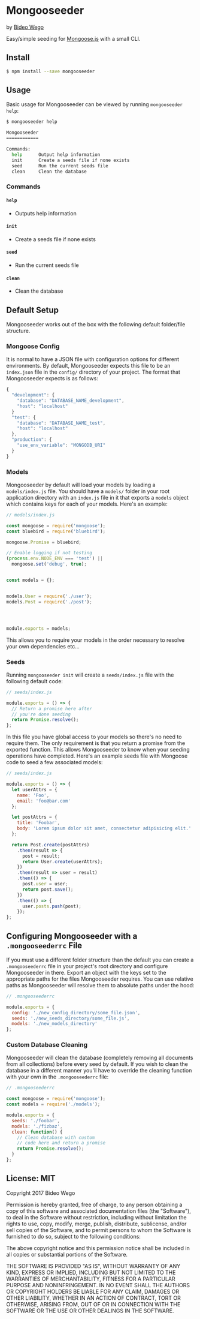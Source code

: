 # Mongooseeder
by [Bideo Wego](https://github.com/BideoWego)

Easy/simple seeding for [Mongoose.js](http://mongoosejs.com) with a small CLI.


## Install

```bash
$ npm install --save mongooseeder
```


## Usage


Basic usage for Mongooseeder can be viewed by running `mongooseeder help`:

```bash
$ mongooseeder help

Mongooseeder
============

Commands:
  help      Output help information
  init      Create a seeds file if none exists
  seed      Run the current seeds file
  clean     Clean the database

```


### Commands

#### `help`
- Outputs help information

#### `init`
- Create a seeds file if none exists

#### `seed`
- Run the current seeds file

#### `clean`
- Clean the database


## Default Setup

Mongooseeder works out of the box with the following default folder/file structure.


### Mongoose Config

It is normal to have a JSON file with configuration options for different environments. By default, Mongooseeder expects this file to be an `index.json` file in the `config/` directory of your project. The format that Mongooseeder expects is as follows:

```javascript
{
  "development": {
    "database": "DATABASE_NAME_development",
    "host": "localhost"
  }
  "test": {
    "database": "DATABASE_NAME_test",
    "host": "localhost"
  },
  "production": {
    "use_env_variable": "MONGODB_URI"
  }
}
```


### Models

Mongooseeder by default will load your models by loading a `models/index.js` file. You should have a `models/` folder in your root application directory with an `index.js` file in it that exports a `models` object which contains keys for each of your models. Here's an example:

```javascript
// models/index.js

const mongoose = require('mongoose');
const bluebird = require('bluebird');

mongoose.Promise = bluebird;

// Enable logging if not testing
(process.env.NODE_ENV === 'test') ||
  mongoose.set('debug', true);


const models = {};


models.User = require('./user');
models.Post = require('./post');




module.exports = models;
```

This allows you to require your models in the order necessary to resolve your own dependencies etc...


### Seeds

Running `mongooseeder init` will create a `seeds/index.js` file with the following default code:

```javascript
// seeds/index.js

module.exports = () => {
  // Return a promise here after
  // you're done seeding
  return Promise.resolve();
};


```

In this file you have global access to your models so there's no need to require them. The only requirement is that you return a promise from the exported function. This allows Mongooseeder to know when your seeding operations have completed. Here's an example seeds file with Mongoose code to seed a few associated models:

```javascript
// seeds/index.js

module.exports = () => {
  let userAttrs = {
    name: 'Foo',
    email: 'foo@bar.com'
  };

  let postAttrs = {
    title: 'Foobar',
    body: 'Lorem ipsum dolor sit amet, consectetur adipisicing elit.'
  };

  return Post.create(postAttrs)
    .then(result => {
      post = result;
      return User.create(userAttrs);
    })
    .then(result => user = result)
    .then(() => {
      post.user = user;
      return post.save();
    })
    .then(() => {
      user.posts.push(post);
    });
};
```


## Configuring Mongooseeder with a `.mongooseederrc` File

If you must use a different folder structure than the default you can create a `.mongooseederrc` file in your project's root directory and configure Mongooseeder in there. Export an object with the keys set to the appropriate paths for the files Mongooseeder requires. You can use relative paths as Mongooseeder will resolve them to absolute paths under the hood:

```javascript
// .mongooseederrc

module.exports = {
  config: './new_config_directory/some_file.json',
  seeds: './new_seeds_directory/some_file.js',
  models: './new_models_directory'
};
```


### Custom Database Cleaning

Mongooseeder will clean the database (completely removing all documents from all collections) before every seed by default. If you wish to clean the database in a different manner you'll have to override the cleaning function with your own in the `.mongooseederrc` file:

```javascript
// .mongooseederrc

const mongoose = require('mongoose');
const models = require('./models');

module.exports = {
  seeds: './foobar',
  models: './fizbaz',
  clean: function() {
    // Clean database with custom
    // code here and return a promise
    return Promise.resolve();
  }
};
```



## License: MIT

Copyright 2017 Bideo Wego

Permission is hereby granted, free of charge, to any person obtaining a copy of this software and associated documentation files (the "Software"), to deal in the Software without restriction, including without limitation the rights to use, copy, modify, merge, publish, distribute, sublicense, and/or sell copies of the Software, and to permit persons to whom the Software is furnished to do so, subject to the following conditions:

The above copyright notice and this permission notice shall be included in all copies or substantial portions of the Software.

THE SOFTWARE IS PROVIDED "AS IS", WITHOUT WARRANTY OF ANY KIND, EXPRESS OR IMPLIED, INCLUDING BUT NOT LIMITED TO THE WARRANTIES OF MERCHANTABILITY, FITNESS FOR A PARTICULAR PURPOSE AND NONINFRINGEMENT. IN NO EVENT SHALL THE AUTHORS OR COPYRIGHT HOLDERS BE LIABLE FOR ANY CLAIM, DAMAGES OR OTHER LIABILITY, WHETHER IN AN ACTION OF CONTRACT, TORT OR OTHERWISE, ARISING FROM, OUT OF OR IN CONNECTION WITH THE SOFTWARE OR THE USE OR OTHER DEALINGS IN THE SOFTWARE.















